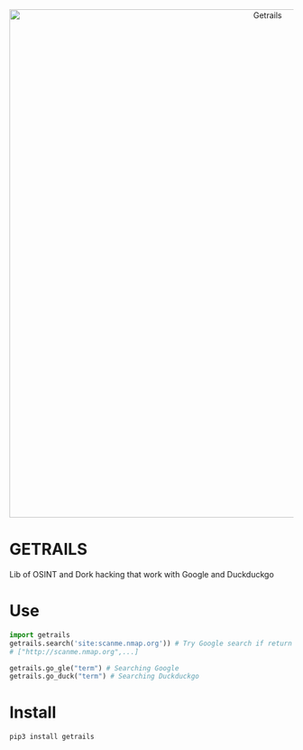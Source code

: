 <center>
  <img src="img/beta1.jpg" alt="Getrails" width="900px"/>
</center>

# GETRAILS
Lib of OSINT and Dork hacking that work with Google and Duckduckgo

# Use

```python
import getrails
getrails.search('site:scanme.nmap.org')) # Try Google search if return error use Duckduckgo
# ["http://scanme.nmap.org",...]

getrails.go_gle("term") # Searching Google
getrails.go_duck("term") # Searching Duckduckgo
```

# Install

```python
pip3 install getrails
```
